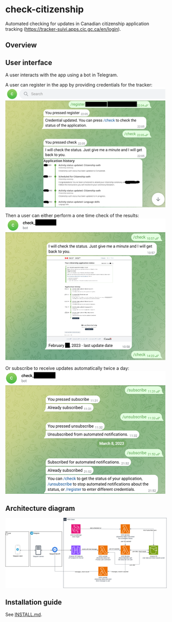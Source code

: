 # check-citizenship
Automated checking for updates in Canadian citizenship application tracking (https://tracker-suivi.apps.cic.gc.ca/en/login).

## Overview


## User interface
A user interacts with the app using a bot in Telegram.  

A user can register in the app by providing credentials for the tracker:  
<img src="docs/check-citizenship-bot-register.png" width="500">  

Then a user can either perform a one time check of the results:  
<img src="docs/check-citizenship-bot-check-result.png" width="500">

Or subscribe to receive updates automatically twice a day:  
<img src="docs/check-citizenship-bot-subscribe.png" width="500">
  

## Architecture diagram
<img src="docs/check-citizenship-architecture.png">

## Installation guide
See [INSTALL.md](INSTALL.md).
